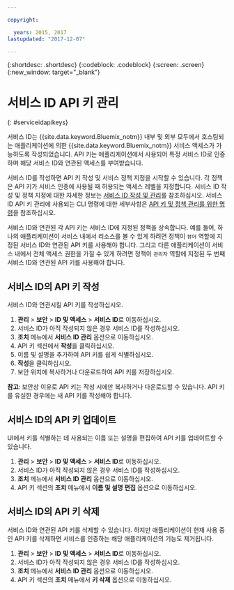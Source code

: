 ```yaml
---

copyright:

  years: 2015, 2017
lastupdated: "2017-12-07"

---
```


{:shortdesc: .shortdesc}
{:codeblock: .codeblock}
{:screen: .screen}
{:new_window: target="_blank"}

# 서비스 ID API 키 관리
{: #serviceidapikeys}

서비스 ID는 {{site.data.keyword.Bluemix_notm}} 내부 및 외부 모두에서 호스팅되는 애플리케이션에 의한 {{site.data.keyword.Bluemix_notm}} 서비스 액세스가 가능하도록 작성되었습니다. API 키는 애플리케이션에서 사용되어 특정 서비스 ID로 인증하며 해당 서비스 ID와 연관된 액세스를 부여받습니다.

서비스 ID를 작성하면 API 키 작성 및 서비스 정책 지정을 시작할 수 있습니다. 각 정책은 API 키가 서비스 인증에 사용될 때 허용되는 액세스 레벨을 지정합니다. 서비스 ID 작성 및 정책 지정에 대한 자세한 정보는 [서비스 ID 작성 및 관리](/docs/iam/serviceid.html#serviceids)를 참조하십시오. 서비스 ID API 키 관리에 사용되는 CLI 명령에 대한 세부사항은 [API 키 및 정책 관리를 위한 명령](/docs/cli/reference/bluemix_cli/bx_cli.html#bx_commands_iam)을 참조하십시오.

서비스 ID와 연관된 각 API 키는 서비스 ID에 지정된 정책을 상속합니다. 예를 들어, 하나의 애플리케이션이 서비스 내에서 리소스를 볼 수 있게 하려면 정책이 `뷰어` 역할에 지정된 서비스 ID와 연관된 API 키를 사용해야 합니다. 그리고 다른 애플리케이션이 서비스 내에서 전체 액세스 권한을 가질 수 있게 하려면 정책이 `관리자` 역할에 지정된 두 번째 서비스 ID와 연관된 API 키를 사용해야 합니다.

## 서비스 ID의 API 키 작성

서비스 ID와 연관시킬 API 키를 작성하십시오.

1. **관리** &gt; **보안** &gt; **ID 및 액세스** &gt; **서비스 ID**로 이동하십시오.  
2. 서비스 ID가 아직 작성되지 않은 경우 서비스 ID를 작성하십시오.
3. **조치** 메뉴에서 **서비스 ID 관리** 옵션으로 이동하십시오.
4. API 키 섹션에서 **작성**을 클릭하십시오.
5. 이름 및 설명을 추가하여 API 키를 쉽게 식별하십시오.
6. **작성**을 클릭하십시오.
7. 보안 위치에 복사하거나 다운로드하여 API 키를 저장하십시오.

**참고**: 보안상 이유로 API 키는 작성 시에만 복사하거나 다운로드할 수 있습니다. API 키를 유실한 경우에는 새 API 키를 작성해야 합니다. 

## 서비스 ID의 API 키 업데이트

UI에서 키를 식별하는 데 사용되는 이름 또는 설명을 편집하여 API 키를 업데이트할 수 있습니다.

1. **관리** &gt; **보안** &gt; **ID 및 액세스** &gt; **서비스 ID**로 이동하십시오.  
2. 서비스 ID가 아직 작성되지 않은 경우 서비스 ID를 작성하십시오.
3. **조치** 메뉴에서 **서비스 ID 관리** 옵션으로 이동하십시오.
4. API 키 섹션의 **조치** 메뉴에서 **이름 및 설명 편집** 옵션으로 이동하십시오.


## 서비스 ID의 API 키 삭제

서비스 ID와 연관된 API 키를 삭제할 수 있습니다. 하지만 애플리케이션이 현재 사용 중인 API 키를 삭제하면 서비스를 인증하는 해당 애플리케이션의 기능도 제거됩니다.

1. **관리** &gt; **보안** &gt; **ID 및 액세스** &gt; **서비스 ID**로 이동하십시오.  
2. 서비스 ID가 아직 작성되지 않은 경우 서비스 ID를 작성하십시오.
3. **조치** 메뉴에서 **서비스 ID 관리** 옵션으로 이동하십시오.
4. API 키 섹션의 **조치** 메뉴에서 **키 삭제** 옵션으로 이동하십시오.



